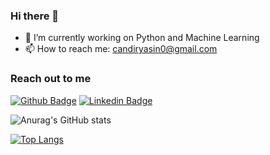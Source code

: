 ### Hi there 👋

- 🔭 I’m currently working on Python and Machine Learning
- 📫 How to reach me: candiryasin0@gmail.com

### Reach out to me
[![Github Badge](https://img.shields.io/badge/-Github-000?style=quare&labelColor=000&logo=Github&logoColor=white&link=link)](https://github.com/yasin-cnd) 
[![Linkedin Badge](https://img.shields.io/badge/-LinkedIn-000?style=flat-square&labelColor=0077b5&logo=linkedin&logoColor=white&link=link)](https://www.linkedin.com/in/yasin-%C3%A7and%C4%B1r-970b14228/)

![Anurag's GitHub stats](https://github-readme-stats.vercel.app/api?username=yasin-cnd&show_icons=true&theme=tokyonight)

[![Top Langs](https://github-readme-stats.vercel.app/api/top-langs/?username=yasin-cnd&Compact_layout=true&theme=tokyonight)](https://github.com/yasin-cnd)

